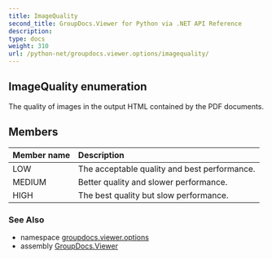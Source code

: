 ```yaml
---
title: ImageQuality
second_title: GroupDocs.Viewer for Python via .NET API Reference
description: 
type: docs
weight: 310
url: /python-net/groupdocs.viewer.options/imagequality/
---
```


## ImageQuality enumeration

The quality of images in the output HTML contained by the PDF documents.

## Members
| Member name | Description |
| :- | :- |
|LOW|The acceptable quality and best performance.|
|MEDIUM|Better quality and slower performance.|
|HIGH|The best quality but slow performance.|

### See Also

* namespace [groupdocs.viewer.options](/viewer/python-net/groupdocs.viewer.options/)
* assembly [GroupDocs.Viewer](/viewer/python-net/)

